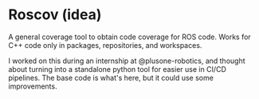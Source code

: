 # Roscov (idea)

A general coverage tool to obtain code coverage for ROS code. Works for C++ code only in packages, repositories, and workspaces.

I worked on this during an internship at @plusone-robotics, and thought about turning into a standalone python tool for easier use in CI/CD pipelines. The base code is what's here, but it could use some improvements.
